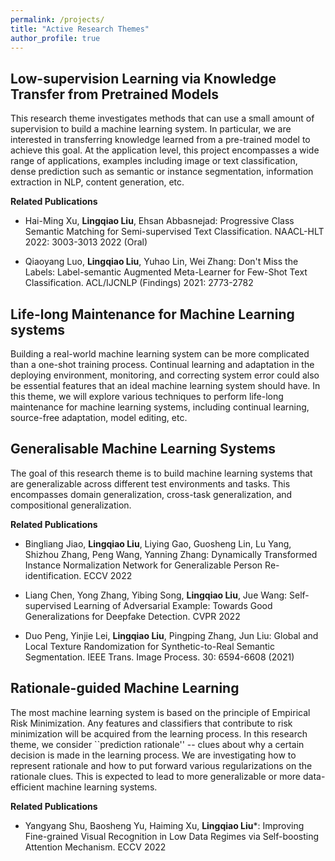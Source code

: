 ```yaml
---
permalink: /projects/
title: "Active Research Themes"
author_profile: true
---
```


## Low-supervision Learning via Knowledge Transfer from Pretrained Models
This research theme investigates methods that can use a small amount of supervision to build a machine learning system. In particular, we are interested in transferring knowledge learned from a pre-trained model to achieve this goal. At the application level, this project encompasses a wide range of applications, examples including image or text classification, dense prediction such as semantic or instance segmentation, information extraction in NLP, content generation, etc.

**Related Publications**
- Hai-Ming Xu, **Lingqiao Liu**, Ehsan Abbasnejad: Progressive Class Semantic Matching for Semi-supervised Text Classification. NAACL-HLT 2022: 3003-3013 2022 (Oral) 

- Qiaoyang Luo,  **Lingqiao Liu**, Yuhao Lin, Wei Zhang: Don't Miss the Labels: Label-semantic Augmented Meta-Learner for Few-Shot Text Classification. ACL/IJCNLP (Findings) 2021: 2773-2782


## Life-long Maintenance for Machine Learning systems 
Building a real-world machine learning system can be more complicated than a one-shot training process. Continual learning and adaptation in the deploying environment, monitoring, and correcting system error could also be essential features that an ideal machine learning system should have. In this theme, we will explore various techniques to perform life-long maintenance for machine learning systems, including continual learning, source-free adaptation, model editing, etc.

## Generalisable Machine Learning Systems
The goal of this research theme is to build machine learning systems that are generalizable across different test environments and tasks. This encompasses domain generalization, cross-task generalization, and compositional generalization.

**Related Publications**

- Bingliang Jiao, **Lingqiao Liu**, Liying Gao, Guosheng Lin, Lu Yang, Shizhou Zhang, Peng Wang, Yanning Zhang: Dynamically Transformed Instance Normalization Network for Generalizable Person Re-identification. ECCV 2022 

- Liang Chen, Yong Zhang, Yibing Song, **Lingqiao Liu**, Jue Wang: Self-supervised Learning of Adversarial Example: Towards Good Generalizations for Deepfake Detection. CVPR 2022 

- Duo Peng, Yinjie Lei,  **Lingqiao Liu**, Pingping Zhang, Jun Liu: Global and Local Texture Randomization for Synthetic-to-Real Semantic Segmentation. IEEE Trans. Image Process. 30: 6594-6608 (2021)

##  Rationale-guided Machine Learning
The most machine learning system is based on the principle of Empirical Risk Minimization. Any features and classifiers that contribute to risk minimization will be acquired from the learning process. In this research theme, we consider ``prediction rationale'' -- clues about why a certain decision is made in the learning process. We are investigating how to represent rationale and how to put forward various regularizations on the rationale clues. This is expected to lead to more generalizable or more data-efficient machine learning systems.

**Related Publications**

- Yangyang Shu, Baosheng Yu, Haiming Xu, **Lingqiao Liu***: Improving Fine-grained Visual Recognition in Low Data Regimes via Self-boosting Attention Mechanism. ECCV 2022 
